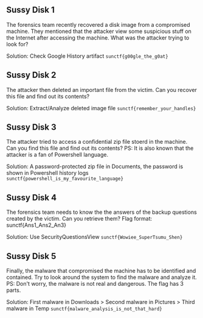 ## Sussy Disk 1
The forensics team recently recovered a disk image from a compromised machine. They mentioned that the attacker view some suspicious stuff on the Internet after accessing the machine. What was the attacker trying to look for?

Solution: Check Google History artifact `sunctf{g00gle_the_g0at}`

## Sussy Disk 2
The attacker then deleted an important file from the victim. Can you recover this file and find out its contents?

Solution: Extract/Analyze deleted image file `sunctf{remember_your_handles}`

## Sussy Disk 3
The attacker tried to access a confidential zip file stoerd in the machine. Can you find this file and find out its contents? PS: It is also known that the attacker is a fan of Powershell language.

Solution: A password-protected zip file in Documents, the password is shown in Powershell history logs `sunctf{powershell_is_my_favourite_language}`

## Sussy Disk 4
The forensics team needs to know the the answers of the backup questions created by the victim. Can you retrieve them? Flag format: sunctf{Ans1_Ans2_An3}

Solution: Use SecurityQuestionsView `sunctf{Wowiee_SuperTsumu_Shen}`

## Sussy Disk 5
Finally, the malware that compromised the machine has to be identified and contained. Try to look around the system to find the malware and analyze it. PS: Don't worry, the malware is not real and dangerous. The flag has 3 parts.

Solution: First malware in Downloads > Second malware in Pictures > Third malware in Temp `sunctf{malware_analysis_is_not_that_hard}`
